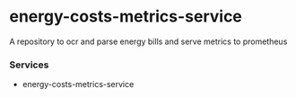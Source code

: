 # energy-costs-metrics-service

A repository to ocr and parse energy bills and serve metrics to prometheus

### Services
- energy-costs-metrics-service

